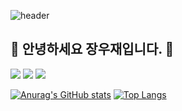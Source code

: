 ![header](https://capsule-render.vercel.app/api?type=waving&color=auto&height=300&section=header&text=우재's%20개발공부&fontSize=40)

## 👋 안녕하세요 장우재입니다. 👋

<a href="https://www.instagram.com/wooooo_ji94" target="_blank"><img src="https://img.shields.io/badge/Instagram-E4405F?style=flat-square&logo=Instagram&logoColor=white"/></a>
<a href="https://www.instagram.com/wooooo_ji94" target="_blank"><img src="https://img.shields.io/badge/Instagram-E4405F?style=flat-square&logo=Instagram&logoColor=white"/></a>
<a href="https://www.instagram.com/wooooo_ji94" target="_blank"><img src="https://img.shields.io/badge/Instagram-E4405F?style=flat-square&logo=Instagram&logoColor=white"/></a>



[![Anurag's GitHub stats](https://github-readme-stats.vercel.app/api?username=WoojaeJang&show_icons=true&theme=radical)](https://github.com/WoojaeJang)
[![Top Langs](https://github-readme-stats.vercel.app/api/top-langs/?username=WoojaeJang&layout=compact)](https://github.com/WoojaeJang)

<!--
**WoojaeJang/WoojaeJang** is a ✨ _special_ ✨ repository because its `README.md` (this file) appears on your GitHub profile.


Here are some ideas to get you started:

- 🔭 I’m currently working on ...
- 🌱 I’m currently learning ...
- 👯 I’m looking to collaborate on ...
- 🤔 I’m looking for help with ...
- 💬 Ask me about ...
- 📫 How to reach me: ...
- 😄 Pronouns: ...
- ⚡ Fun fact: ...
-->
